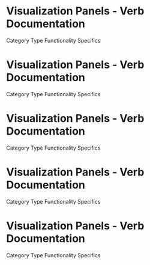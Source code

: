 
# Visualization Panels - Verb Documentation
 
Category                  Type                      Functionality             Specifics                
 
# Visualization Panels - Verb Documentation
 
Category                  Type                      Functionality             Specifics                
 
# Visualization Panels - Verb Documentation
 
Category                  Type                      Functionality             Specifics                
 
# Visualization Panels - Verb Documentation
 
Category                  Type                      Functionality             Specifics                
 
# Visualization Panels - Verb Documentation
 
Category                  Type                      Functionality             Specifics                
